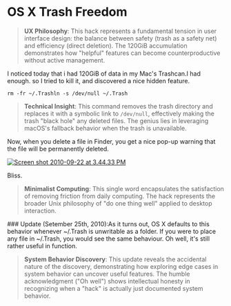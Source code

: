 # OS X Trash Freedom

> **UX Philosophy**: This hack represents a fundamental tension in user interface design: the balance between safety (trash as a safety net) and efficiency (direct deletion). The 120GiB accumulation demonstrates how "helpful" features can become counterproductive without active management.

  I noticed today that i had 120GiB of data in my Mac's Trashcan.I had enough. so I tried to kill it, and discovered a nice hidden feature. 

 
```
rm -fr ~/.Trashln -s /dev/null ~/.Trash
```

> **Technical Insight**: This command removes the trash directory and replaces it with a symbolic link to `/dev/null`, effectively making the trash "black hole" any deleted files. The genius lies in leveraging macOS's fallback behavior when the trash is unavailable.

 Now, when you delete a file in Finder, you get a nice pop\-up warning that the file will be permanently deleted. 

 [![](http://media.kennethreitz.com/blog/wp-content/uploads/Screen-shot-2010-09-22-at-3.44.33-PM.png "Screen shot 2010-09-22 at 3.44.33 PM")](http://media.kennethreitz.com/blog/wp-content/uploads/Screen-shot-2010-09-22-at-3.44.33-PM.png)

 Bliss.

> **Minimalist Computing**: This single word encapsulates the satisfaction of removing friction from daily computing. The hack represents the broader Unix philosophy of "do one thing well" applied to desktop interaction.

 \#\#\# Update (Setember 25th, 2010\):As it turns out, OS X defaults to this behavior whenever \~/.Trash is unwritable as a folder. If you were to place any file in \~/.Trash, you would see the same behaviour. Oh well, it's still rather useful in function.

> **System Behavior Discovery**: This update reveals the accidental nature of the discovery, demonstrating how exploring edge cases in system behavior can uncover useful features. The humble acknowledgment ("Oh well") shows intellectual honesty in recognizing when a "hack" is actually just documented system behavior.

  